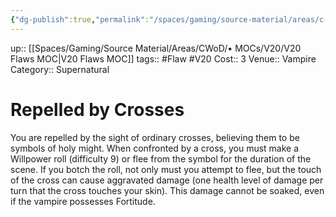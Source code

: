 ```yaml
---
{"dg-publish":true,"permalink":"/spaces/gaming/source-material/areas/c-wo-d/genre/vampire/v20/merits-and-flaws/repelled-by-crosses/","dgHomeLink":true,"dgPassFrontmatter":true}
---
```


up:: [[Spaces/Gaming/Source Material/Areas/CWoD/• MOCs/V20/V20 Flaws MOC|V20 Flaws MOC]]
tags:: #Flaw #V20 
Cost:: 3
Venue:: Vampire
Category:: Supernatural
# Repelled by Crosses
You are repelled by the sight of ordinary crosses,
believing them to be symbols of holy might. When
confronted by a cross, you must make a Willpower roll
(difficulty 9) or flee from the symbol for the duration
of the scene. If you botch the roll, not only must you
attempt to flee, but the touch of the cross can cause aggravated
damage (one health level of damage per turn
that the cross touches your skin). This damage cannot
be soaked, even if the vampire possesses Fortitude.